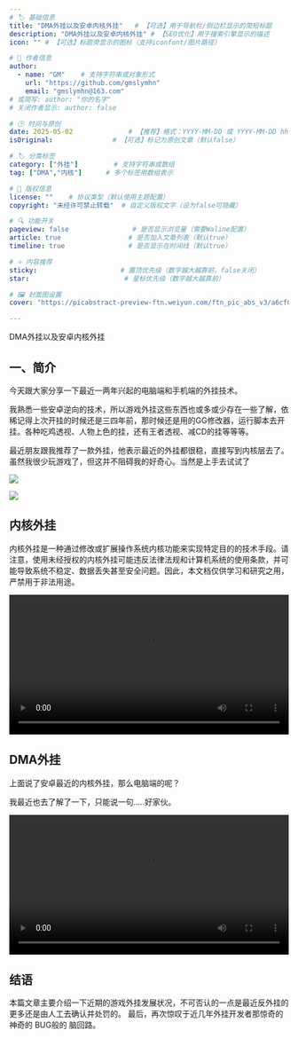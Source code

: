 ```yaml
---
# 🏷️ 基础信息
title: "DMA外挂以及安卓内核外挂"   # 【可选】用于导航栏/侧边栏显示的简短标题
description: "DMA外挂以及安卓内核外挂" # 【SEO优化】用于搜索引擎显示的描述
icon: "" # 【可选】标题旁显示的图标（支持iconfont/图片路径）

# 👤 作者信息
author: 
  - name: "GM"    # 支持字符串或对象形式
    url: "https://github.com/gmslymhn" 
    email: "gmslymhn@163.com"
# 或简写: author: "你的名字" 
# 关闭作者显示: author: false

# 🕒 时间与原创
date: 2025-05-02              # 【推荐】格式：YYYY-MM-DD 或 YYYY-MM-DD hh:mm:ss
isOriginal:               # 【可选】标记为原创文章（默认false）

# 🏷️ 分类标签
category: ["外挂"]         # 支持字符串或数组
tag: ["DMA","内核"]      # 多个标签用数组表示

# 📜 版权信息
license: ""    # 协议类型（默认使用主题配置）
copyright: "未经许可禁止转载"  # 自定义版权文字（设为false可隐藏）

# 🔍 功能开关
pageview: false                # 是否显示浏览量（需要Waline配置）
article: true                 # 是否加入文章列表（默认true）
timeline: true                # 是否显示在时间线（默认true）

# ⭐ 内容推荐
sticky:                     # 置顶优先级（数字越大越靠前，false关闭）
star:                        # 星标优先级（数字越大越靠前）

# 🖼️ 封面图设置
cover: "https://picabstract-preview-ftn.weiyun.com/ftn_pic_abs_v3/a6cf0cf8de29fe1db2caf9060a7a1caf74d6e7ac9c4e3d7ca9013470969708baeb3677aa6cff97877479183c9adfec79?pictype=scale&from=30013&version=3.3.3.3&fname=2025-05-06SaVv2.png&size=750"  # 文章卡片封面图（建议尺寸：1200×600）

---
```

DMA外挂以及安卓内核外挂
<!-- more -->
## 一、简介

今天跟大家分享一下最近一两年兴起的电脑端和手机端的外挂技术。

我熟悉一些安卓逆向的技术，所以游戏外挂这些东西也或多或少存在一些了解，依稀记得上次开挂的时候还是三四年前，那时候还是用的GG修改器，运行脚本去开挂。各种吃鸡透视、人物上色的挂，还有王者透视、减CD的挂等等等。

最近朋友跟我推荐了一款外挂，他表示最近的外挂都很稳，直接写到内核层去了。虽然我很少玩游戏了，但这并不阻碍我的好奇心。当然是上手去试试了

![](https://picabstract-preview-ftn.weiyun.com/ftn_pic_abs_v3/f1988e6a956c0caa37192754b961b681dca20f645ef11869aec453e2264e1f7bebb1d486f98905e8aed9e5be37ae1d05?pictype=scale&from=30013&version=3.3.3.3&fname=2025-05-06fuoV5.jpg&size=750)

![](https://picabstract-preview-ftn.weiyun.com/ftn_pic_abs_v3/3cd3831bd29948da022b24abc7df449e2361d697eee4f40cbd7ce41f9350287bf1d4e7b45d55305e46e639642af91dec?pictype=scale&from=30013&version=3.3.3.3&fname=2025-05-06nRLZT.jpg&size=750)

## 内核外挂

内核外挂是一种通过修改或扩展操作系统内核功能来实现特定目的的技术手段。请注意，使用未经授权的内核外挂可能违反法律法规和计算机系统的使用条款，并可能导致系统不稳定、数据丢失甚至安全问题。因此，本文档仅供学习和研究之用，严禁用于非法用途。



<video width="100%" controls> <source src="https://vercel-lz.tyut.tech/api/lz?fid=iDjPo2vjoskf&pwd=csvj&isNewd=https://innlab.lanzn.com" type="video/mp4"> 您的浏览器不支持MP3播放 </video>
## DMA外挂

上面说了安卓最近的内核外挂，那么电脑端的呢？

我最近也去了解了一下，只能说一句.....好家伙。

<video width="100%" controls> <source src="https://vercel-lz.tyut.tech/api/lz?fid=iqhGX2vjqkze&pwd=gk0e&isNewd=https://innlab.lanzn.com" type="video/mp4"> 您的浏览器不支持MP3播放 </video>
## 结语

本篇文章主要介绍一下近期的游戏外挂发展状况，不可否认的一点是最近反外挂的更多还是由人工去确认并处罚的。
最后，再次惊叹于近几年外挂开发者那惊奇的 神奇的 BUG般的 脑回路。
